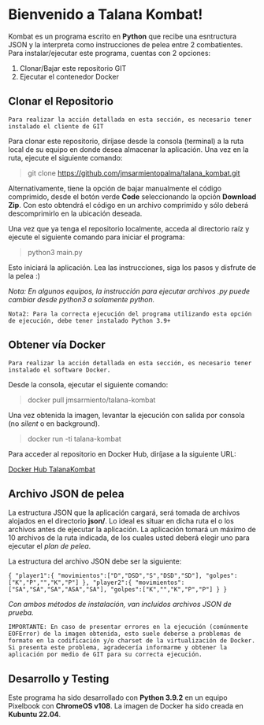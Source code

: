 # Bienvenido a Talana Kombat!

Kombat es un programa escrito en **Python** que recibe una esntructura JSON y la interpreta como instrucciones de pelea entre 2 combatientes.
Para instalar/ejecutar este programa, cuentas con 2 opciones:
1. Clonar/Bajar este repositorio GIT
2. Ejecutar el contenedor Docker

## Clonar el Repositorio
`Para realizar la acción detallada en esta sección, es necesario tener instalado el cliente de GIT`

Para clonar este repositorio, diríjase desde la consola (terminal) a la ruta local de su equipo en donde desea almacenar la aplicación.
Una vez en la ruta, ejecute el siguiente comando:

>git clone https://github.com/jmsarmientopalma/talana_kombat.git

Alternativamente, tiene la opción de bajar manualmente el código comprimido, desde el botón verde **Code** seleccionando la opción **Download Zip**. Con esto obtendrá el código en un archivo comprimido y sólo deberá descomprimirlo en la ubicación deseada.

Una vez que ya tenga el repositorio localmente, acceda al directorio raíz y ejecute el siguiente comando para iniciar el programa:

>python3 main.py

Esto iniciará la aplicación. Lea las instrucciones, siga los pasos y disfrute de la pelea :)

*Nota: En algunos equipos, la instrucción para ejecutar archivos .py puede cambiar desde python3 a solamente python.*

`Nota2: Para la correcta ejecución del programa utilizando esta opción de ejecución, debe tener instalado Python 3.9+`

## Obtener vía Docker
`Para realizar la acción detallada en esta sección, es necesario tener instalado el software Docker.`

Desde la consola, ejecutar el siguiente comando:

>docker pull jmsarmiento/talana-kombat

Una vez obtenida la imagen, levantar la ejecución con salida por consola (no *silent* o en background).

>docker run -ti talana-kombat

Para acceder al repositorio en Docker Hub, diríjase a la siguiente URL:

[Docker Hub TalanaKombat](https://hub.docker.com/r/jmsarmiento/talana-kombat)

## Archivo JSON de pelea
La estructura JSON que la aplicación cargará, será tomada de archivos alojados en el directorio **json/**. Lo ideal es situar en dicha ruta el o los archivos antes de ejecutar la aplicación.
La aplicación tomará un máximo de 10 archivos de la ruta indicada, de los cuales usted deberá elegir uno para ejecutar el *plan de pelea*.

La estructura del archivo JSON debe ser la siguiente:

`{
    "player1":{
        "movimientos":["D","DSD","S","DSD","SD"],
        "golpes":["K","P","","K","P"]
    },
    "player2":{
        "movimientos":["SA","SA","SA","ASA","SA"],
        "golpes":["K","","K","P","P"]
    }
}`

*Con ambos métodos de instalación, van incluídos archivos JSON de prueba.*

`IMPORTANTE: En caso de presentar errores en la ejecución (comúnmente EOFError) de la imagen obtenida, esto suele deberse a problemas de formato en la codificación y/o charset de la virtualización de Docker. Si presenta este problema, agradecería informarme y obtener la aplicación por medio de GIT para su correcta ejecución.`

## Desarrollo y Testing
Este programa ha sido desarrollado con **Python 3.9.2** en un equipo Pixelbook con **ChromeOS v108**.
La imagen de Docker ha sido creada en **Kubuntu 22.04**. 